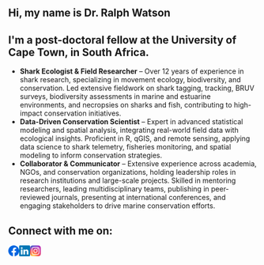 ## Hi, my name is Dr. Ralph Watson

## I'm a post-doctoral fellow at the University of Cape Town, in South Africa. 
* **Shark Ecologist & Field Researcher** – Over 12 years of experience in shark research, specializing in movement ecology, biodiversity, and conservation. Led extensive fieldwork on shark tagging, tracking, BRUV surveys, biodiversity assessments in marine and estuarine environments, and necropsies on sharks and fish, contributing to high-impact conservation initiatives.
* **Data-Driven Conservation Scientist** – Expert in advanced statistical modeling and spatial analysis, integrating real-world field data with ecological insights. Proficient in R, qGIS, and remote sensing, applying data science to shark telemetry, fisheries monitoring, and spatial modeling to inform conservation strategies.
* **Collaborator & Communicator** – Extensive experience across academia, NGOs, and conservation organizations, holding leadership roles in research institutions and large-scale projects. Skilled in mentoring researchers, leading multidisciplinary teams, publishing in peer-reviewed journals, presenting at international conferences, and engaging stakeholders to drive marine conservation efforts.

## Connect with me on:

[<img align="left" alt="Ralph Watson | LinkedIn" width="22px" src="https://github.com/CLorant/readme-social-icons/raw/main/medium/filled/facebook.svg" />][facebook]
[<img align="left" alt="Ralph Watson | LinkedIn" width="22px" src="https://github.com/CLorant/readme-social-icons/raw/main/medium/filled/linkedin.svg" />][linkedin]
[<img align="left" alt="Ralph Watson | Instagram" width="22px" src="https://github.com/CLorant/readme-social-icons/raw/main/medium/filled/instagram.svg" />][instagram]


[facebook]: https://www.facebook.com/ralph.watson.18
[instagram]: https://www.instagram.com/rgawatson89/
[linkedin]: https://www.linkedin.com/in/ralphwatson1/
